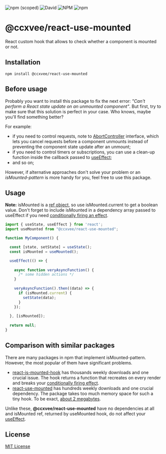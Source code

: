 ![npm (scoped)](https://img.shields.io/npm/v/@ccxvee/react-use-mounted) ![David](https://img.shields.io/david/ccxvee/react-use-mounted)  ![NPM](https://img.shields.io/npm/l/@ccxvee/react-use-mounted) ![npm](https://img.shields.io/npm/dt/@ccxvee/react-use-mounted)
# @ccxvee/react-use-mounted
React custom hook that allows to check whether a component is mounted or not.

## Installation
```
npm install @ccxvee/react-use-mounted
```

##  Before usage
Probably you want to install this package to fix the next error: *"Can't perform a React state update on an unmounted component"*. But first, try to make sure that this solution is perfect in your case. Who knows, maybe you'll find something better?

For example: 
* if you need to control requests, note to [AbortController](https://developer.mozilla.org/en-US/docs/Web/API/AbortController) interface, which lets you cancel requests before a component unmounts instead of preventing the component state update after an unmount;
* if you need to control timers or subscriptions, you can use a clean-up function inside the callback passed to [useEffect](https://reactjs.org/docs/hooks-reference.html#useeffect);
* and so on;

However, if alternative approaches don't solve your problem or an *isMounted-pattern* is more handy for you, feel free to use this package.

## Usage
**Note:** isMounted is a [ref object](https://reactjs.org/docs/hooks-reference.html#useref), so use isMounted.current to get a boolean value. Don't forget to include isMounted in a dependency array passed to useEffect if you need [conditionally firing an effect](https://reactjs.org/docs/hooks-reference.html#conditionally-firing-an-effect).
```javascript
import { useState, useEffect } from 'react';
import useMounted from "@ccxvee/react-use-mounted";

function MyComponent() {

  const [state, setState] = useState();
  const isMounted = useMounted();

  useEffect(() => {
  
    async function veryAsyncFunction() {
      /* some hidden actions */
    }
  
    veryAsyncFunction().then((data) => {
      if (isMounted.current) {
        setState(data);
      }
    });
    
  }, [isMounted]);
  
  return null;
}
```

## Comparison with similar packages
There are many packages in npm that implement isMounted-pattern. However, the most popular of them have significant problems.
* [react-is-mounted-hook](https://www.npmjs.com/package/react-is-mounted-hook) has thousands weekly downloads and one crucial issue. The hook returns a function that recreates on every render and breaks your [conditionally firing effect](https://reactjs.org/docs/hooks-reference.html#conditionally-firing-an-effect).
* [react-use-mounted](https://www.npmjs.com/package/react-use-mounted) has hundreds weekly downloads and one crucial dependency. The package takes too much memory space for such a tiny hook. To be exact, [about 2 megabytes](https://packagephobia.com/result?p=react-use-mounted).

Unlike these, **@ccxvee/react-use-mounted** have no dependencies at all and isMounted ref, returned by useMounted hook, do not affect your [useEffect](https://reactjs.org/docs/hooks-reference.html#useeffect).

## License
[MIT License](https://github.com/ccxvee/react-use-mounted/blob/master/LICENSE)
